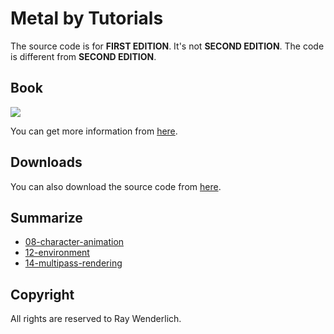 # Metal by Tutorials

The source code is for **FIRST EDITION**. It's not **SECOND EDITION**. The code is different from **SECOND EDITION**.

## Book

![](https://images-na.ssl-images-amazon.com/images/I/51OcPZOTFpL._SX403_BO1,204,203,200_.jpg)

You can get more information from [here](https://store.raywenderlich.com/products/metal-by-tutorials).

## Downloads

You can also download the source code from [here](https://store.raywenderlich.com/products/metal-by-tutorials-source-code).

## Summarize

* [08-character-animation](https://github.com/daemyung/metal_by_tutorials/tree/master/08-character-animation)
* [12-environment](https://github.com/daemyung/metal_by_tutorials/tree/master/12-environment)
* [14-multipass-rendering](https://github.com/daemyung/metal_by_tutorials/tree/master/14-multipass-rendering)

## Copyright

All rights are reserved to Ray Wenderlich.